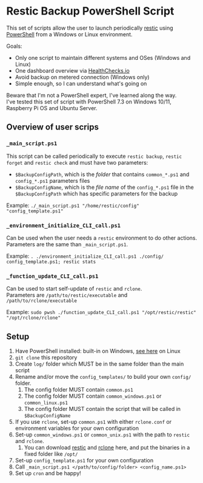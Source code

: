 # Restic Backup PowerShell Script

This set of scripts allow the user to launch periodically [restic](https://restic.net) using [PowerShell](https://learn.microsoft.com/en-us/powershell/) from a Windows or Linux environment.

Goals:

- Only one script to maintain different systems and OSes (Windows and Linux)
- One dashboard overview via [HealthChecks.io](https://healthchecks.io/)
- Avoid backup on metered connection (Windows only)
- Simple enough, so I can understand what's going on

Beware that I'm not a PowerShell expert, I've learned along the way.  
I've tested this set of script with PowerShell 7.3 on Windows 10/11, Raspberry Pi OS and Ubuntu Server.

## Overview of user scrips

### `_main_script.ps1`

This script can be called periodically to execute `restic backup`, `restic forget` and `restic check` and must have two parameters:

- `$BackupConfigPath`, which is the *folder* that contains `common_*.ps1` and `config_*.ps1` parameters files
- `$BackupConfigName`, which is the *file name* of the `config_*.ps1` file in the `$BackupConfigPath` which has specific parameters for the backup

Example: `./_main_script.ps1 "/home/restic/config" "config_template.ps1"`

### `_environment_initialize_CLI_call.ps1`

Can be used when the user needs a `restic` environment to do other actions.  
Parameters are the same than `_main_script.ps1`.

Example: `. ./environment_initialize_CLI_call.ps1 ./config/ config_template.ps1; restic stats`

### `_function_update_CLI_call.ps1`

Can be used to start self-update of `restic` and `rclone`.  
Parameters are `/path/to/restic/executable` and `/path/to/rclone/executable`

Example: `sudo pwsh ./function_update_CLI_call.ps1 "/opt/restic/restic" "/opt/rclone/rclone"`

## Setup

1. Have PowerShell installed: built-in on Windows, [see here](https://learn.microsoft.com/en-us/powershell/scripting/install/installing-powershell-on-linux) on Linux
1. `git clone` this repository
1. Create `log/` folder which MUST be in the same folder than the main script
1. Rename and/or move the `config_templates/` to build your own `config/` folder.
    1. The config folder MUST contain `common.ps1`
    1. The config folder MUST contain `common_windows.ps1` or `common_linux.ps1`
    1. The config folder MUST contain the script that will be called in `$BackupConfigName`
1. If you use `rclone`, set-up `common.ps1` with either `rclone.conf` or environment variables for your own configuration
1. Set-up `common_windows.ps1` or `common_unix.ps1` with the path to `restic` and `rclone`.
    1. You can download [restic](https://github.com/restic/restic/releases) and [rclone](https://github.com/rclone/rclone/releases) here, and put the binaries in a fixed folder like `/opt/`
1. Set-up `config_template.ps1` for your own configuration
1. Call `_main_script.ps1 </path/to/config/folder> <config_name.ps1>`
1. Set up `cron` and be happy!
